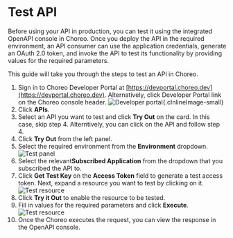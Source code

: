 # Test API
 
Before using your API in production, you can test it using the integrated OpenAPI console in Choreo. Once you deploy the API in the required environment, an API consumer can use the application credentials, generate an OAuth 2.0 token, and invoke the API to test its functionality by providing values for the required parameters.

This guide will take you through the steps to test an API in Choreo. 

1. Sign in to Choreo Developer Portal at [https://devportal.choreo.dev](https://devportal.choreo.dev). Alternatively, click  Developer Portal link on the Choreo console header. 
    ![Developer portal](../assets/img/developer-portal/manage-applications/developer-portal.png){.cInlineImage-small}
2. Click **APIs**.
3. Select an API you want to test and click **Try Out** on the card. In this case, skip step 4. Alterntively, you can click on the API and follow step 4. 
4. Click **Try Out** from the left panel.
5. Select the required environment from the **Environment** dropdown. 
    ![Test panel](../assets/img/developer-portal/test-api/test-panel.png)
6. Select the relevant**Subscribed Application** from the dropdown that you subscribed the API to. 
7. Click **Get Test Key** on the **Access Token** field to generate a test access token. 
Next, expand a resource you want to test by clicking on it.
    ![Test resource](../assets/img/developer-portal/test-api/test-resource.png)
9. Click **Try it Out** to enable the resource to be tested.  
10. Fill in values for the required parameters and click **Execute**.
   ![Test resource](../assets/img/developer-portal/test-api/test-enabled-resource.png)
11. Once the Choreo executes the request, you can view the response in the OpenAPI console.  

